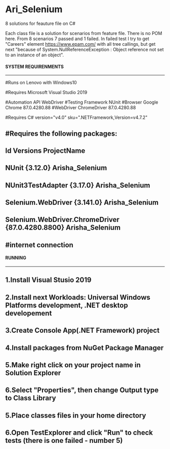 # Ari_Selenium
 8 solutions for feauture file on C#

Each class file is a solution for scenarios from feature file.
There is no POM here.
From 8 scenarios 7 passed and 1 failed.
In failed test I try to get "Careers" element https://www.epam.com/ with all tree callings, but get next "because of System.NullReferenceException : Object reference not set to an instance of an object".


####   SYSTEM REQUIRENMENTS   ####
---

#Runs on Lenovo with Windows10

#Requires Microsoft Visual Studio 2019

#Automation API WebDriver
#Testing Framework NUnit
#Browser Google Chrome 87.0.4280.88
#WebDriver ChromeDriver 87.0.4280.88

#Requires C# version="v4.0" sku=".NETFramework,Version=v4.7.2"

#Requires the following packages: 
---
Id                                  Versions             ProjectName    
---
NUnit                               {3.12.0}             Arisha_Selenium   
---
NUnit3TestAdapter                   {3.17.0}             Arisha_Selenium     
---
Selenium.WebDriver                  {3.141.0}            Arisha_Selenium    
---
Selenium.WebDriver.ChromeDriver     {87.0.4280.8800}     Arisha_Selenium    
---

#internet connection
---

####   RUNNING   ####
---

1.Install Visual Stusio 2019
---
2.Install next Workloads: Universal Windows Platforms development, .NET desktop developement
---
3.Create Console App(.NET Framework) project
---
4.Install packages from NuGet Package Manager
---
5.Make right click on your project name in Solution Explorer
---
6.Select "Properties", then change Output type to Class Library
---
5.Place classes files in your home directory
---
6.Open TestExplorer and click "Run" to check tests (there is one failed - number 5)
---
